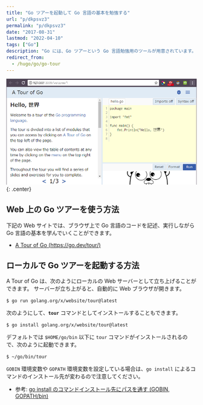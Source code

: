 ```yaml
---
title: "Go ツアーを起動して Go 言語の基本を勉強する"
url: "p/dkpsvz3"
permalink: "p/dkpsvz3"
date: "2017-08-31"
lastmod: "2022-04-10"
tags: ["Go"]
description: "Go には、Go ツアーという Go 言語勉強用のツールが用意されています。まずはこれで Go の基本を一通り学んでみるのがよいです。"
redirect_from:
  - /hugo/go/go-tour
---
```


![go-tour.png](/go/basic/go-tour.png){: .center}


Web 上の Go ツアーを使う方法
----

下記の Web サイトでは、ブラウザ上で Go 言語のコードを記述、実行しながら Go 言語の基本を学んでいくことができます。

- [A Tour of Go (https://go.dev/tour/)](https://go.dev/tour/)


ローカルで Go ツアーを起動する方法
----

A Tour of Go は、次のようにローカルの Web サーバーとして立ち上げることができます。
サーバーが立ち上がると、自動的に Web ブラウザが開きます。

```console
$ go run golang.org/x/website/tour@latest
```

次のようにして、__`tour`__ コマンドとしてインストールすることもできます。

```console
$ go install golang.org/x/website/tour@latest
```

デフォルトでは `$HOME/go/bin` 以下に `tour` コマンドがインストールされるので、次のように起動できます。

```
$ ~/go/bin/tour
```

`GOBIN` 環境変数や `GOPATH` 環境変数を設定している場合は、`go install` によるコマンドのインストール先が変わるので注意してください。

- 参考: [go install のコマンドインストール先にパスを通す (GOBIN, GOPATH/bin)](/p/s258beh)

